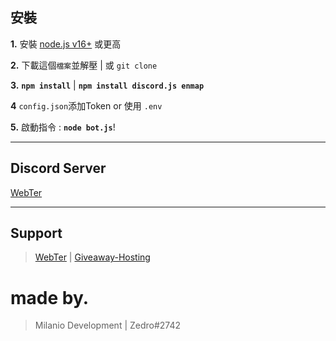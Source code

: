 ## 安裝

 **1.** 安裝 [node.js v16+](https://nodejs.org/) 或更高

 **2.** 下載這個`檔案`並解壓 | 或 `git clone` 

 **3.**  **`npm install`** | **`npm install discord.js enmap`**

 **4** `config.json`添加Token or 使用 `.env`

 **5.** 啟動指令 :  **`node bot.js`**!
  
***

## Discord Server
[WebTer](https://discord.gg/hbZXjAZjv5)<br>

***

## Support

> [WebTer](https://discord.gg/hbZXjAZjv5) | [Giveaway-Hosting](https://discord.gg/Giveaway-Hosting)

# made by.

> Milanio Development | Zedro#2742
